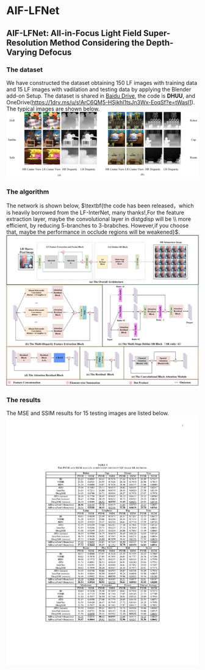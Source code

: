 # AIF-LFNet
## AIF-LFNet: All-in-Focus Light Field Super-Resolution Method Considering the Depth-Varying Defocus
### The dataset
We have constructed the dataset obtaining 150 LF images with training data and 15 LF images with vadilation and testing data by applying the Blender add-on Setup.
The dataset is shared in [Baidu Drive](https://pan.baidu.com/s/1xzNhYjPm8G31kyyqNwHvdQ?pwd=DHUU), the code is $\textbf{DHUU}$, and OneDrive(https://1drv.ms/u/s!ArC6QM5-HSjkhl1tsJn3Wx-EoqSf?e=tWasI1).
The typical images are shown below.
![fig1](https://github.com/qingpu1988/AllfocusNet/blob/main/Fig3.png)
### The algorithm
The network is shown below, $\textbf{the code has been released，which is heavily borrowed from the LF-InterNet, many thanks!,For the feature extraction layer, maybe the convolutional layer in distgdisp will be \\
more efficient, by reducing 5-branches to 3-brabches. However,if you choose that, maybe the performance in occlude regions will be weakened}$.
![fig2](https://github.com/qingpu1988/AllfocusNet/blob/main/Fig4.png)
### The results
The MSE and SSIM results for 15 testing images are listed below.
![fig3](https://github.com/qingpu1988/AllfocusNet/blob/main/fig-result.png)
